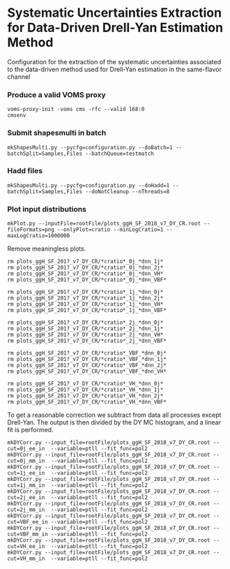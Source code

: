 # Systematic Uncertainties Extraction for Data-Driven Drell-Yan Estimation Method

Configuration for the extraction of the systematic uncertainties associated to the data-driven method used for Drell-Yan estimation in the same-flavor channel

### Produce a valid VOMS proxy

    voms-proxy-init -voms cms -rfc --valid 168:0
    cmsenv

### Submit shapesmulti in batch

    mkShapesMulti.py --pycfg=configuration.py --doBatch=1 --batchSplit=Samples,Files --batchQueue=testmatch

### Hadd files

    mkShapesMulti.py --pycfg=configuration.py --doHadd=1 --batchSplit=Samples,Files --doNotCleanup --nThreads=8

### Plot input distributions

    mkPlot.py --inputFile=rootFile/plots_ggH_SF_2018_v7_DY_CR.root --fileFormats=png --onlyPlot=cratio --minLogCratio=1 --maxLogCratio=1000000

Remove meaningless plots.

    rm plots_ggH_SF_201?_v7_DY_CR/*cratio*_0j_*dnn_1j* 
    rm plots_ggH_SF_201?_v7_DY_CR/*cratio*_0j_*dnn_2j* 
    rm plots_ggH_SF_201?_v7_DY_CR/*cratio*_0j_*dnn_VH* 
    rm plots_ggH_SF_201?_v7_DY_CR/*cratio*_0j_*dnn_VBF* 
    
    rm plots_ggH_SF_201?_v7_DY_CR/*cratio*_1j_*dnn_0j* 
    rm plots_ggH_SF_201?_v7_DY_CR/*cratio*_1j_*dnn_2j* 
    rm plots_ggH_SF_201?_v7_DY_CR/*cratio*_1j_*dnn_VH* 
    rm plots_ggH_SF_201?_v7_DY_CR/*cratio*_1j_*dnn_VBF* 
    
    rm plots_ggH_SF_201?_v7_DY_CR/*cratio*_2j_*dnn_0j* 
    rm plots_ggH_SF_201?_v7_DY_CR/*cratio*_2j_*dnn_1j* 
    rm plots_ggH_SF_201?_v7_DY_CR/*cratio*_2j_*dnn_VH* 
    rm plots_ggH_SF_201?_v7_DY_CR/*cratio*_2j_*dnn_VBF* 
    
    rm plots_ggH_SF_201?_v7_DY_CR/*cratio*_VBF_*dnn_0j* 
    rm plots_ggH_SF_201?_v7_DY_CR/*cratio*_VBF_*dnn_1j* 
    rm plots_ggH_SF_201?_v7_DY_CR/*cratio*_VBF_*dnn_2j* 
    rm plots_ggH_SF_201?_v7_DY_CR/*cratio*_VBF_*dnn_VH* 
    
    rm plots_ggH_SF_201?_v7_DY_CR/*cratio*_VH_*dnn_0j* 
    rm plots_ggH_SF_201?_v7_DY_CR/*cratio*_VH_*dnn_1j* 
    rm plots_ggH_SF_201?_v7_DY_CR/*cratio*_VH_*dnn_2j* 
    rm plots_ggH_SF_201?_v7_DY_CR/*cratio*_VH_*dnn_VBF*

To get a reasonable correction we subtract from data all processes except Drell-Yan. The output is then divided by the DY MC histogram, and a linear fit is performed.

    mkDYCorr.py --input_file=rootFile/plots_ggH_SF_2018_v7_DY_CR.root --cut=0j_ee_in  --variable=ptll --fit_func=pol2
    mkDYCorr.py --input_file=rootFile/plots_ggH_SF_2018_v7_DY_CR.root --cut=0j_mm_in  --variable=ptll --fit_func=pol2
    mkDYCorr.py --input_file=rootFile/plots_ggH_SF_2018_v7_DY_CR.root --cut=1j_ee_in  --variable=ptll --fit_func=pol2
    mkDYCorr.py --input_file=rootFile/plots_ggH_SF_2018_v7_DY_CR.root --cut=1j_mm_in  --variable=ptll --fit_func=pol2
    mkDYCorr.py --input_file=rootFile/plots_ggH_SF_2018_v7_DY_CR.root --cut=2j_ee_in  --variable=ptll --fit_func=pol2
    mkDYCorr.py --input_file=rootFile/plots_ggH_SF_2018_v7_DY_CR.root --cut=2j_mm_in  --variable=ptll --fit_func=pol2
    mkDYCorr.py --input_file=rootFile/plots_ggH_SF_2018_v7_DY_CR.root --cut=VBF_ee_in --variable=ptll --fit_func=pol2
    mkDYCorr.py --input_file=rootFile/plots_ggH_SF_2018_v7_DY_CR.root --cut=VBF_mm_in --variable=ptll --fit_func=pol2
    mkDYCorr.py --input_file=rootFile/plots_ggH_SF_2018_v7_DY_CR.root --cut=VH_ee_in  --variable=ptll --fit_func=pol2
    mkDYCorr.py --input_file=rootFile/plots_ggH_SF_2018_v7_DY_CR.root --cut=VH_mm_in  --variable=ptll --fit_func=pol2

